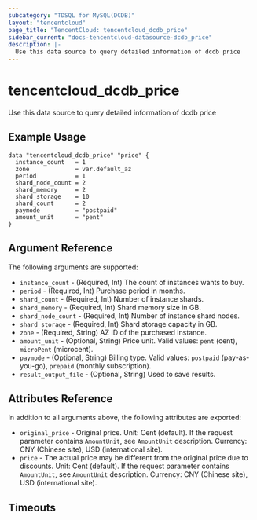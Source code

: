 ```yaml
---
subcategory: "TDSQL for MySQL(DCDB)"
layout: "tencentcloud"
page_title: "TencentCloud: tencentcloud_dcdb_price"
sidebar_current: "docs-tencentcloud-datasource-dcdb_price"
description: |-
  Use this data source to query detailed information of dcdb price
---
```


# tencentcloud_dcdb_price

Use this data source to query detailed information of dcdb price

## Example Usage

```hcl
data "tencentcloud_dcdb_price" "price" {
  instance_count   = 1
  zone             = var.default_az
  period           = 1
  shard_node_count = 2
  shard_memory     = 2
  shard_storage    = 10
  shard_count      = 2
  paymode          = "postpaid"
  amount_unit      = "pent"
}
```

## Argument Reference

The following arguments are supported:

* `instance_count` - (Required, Int) The count of instances wants to buy.
* `period` - (Required, Int) Purchase period in months.
* `shard_count` - (Required, Int) Number of instance shards.
* `shard_memory` - (Required, Int) Shard memory size in GB.
* `shard_node_count` - (Required, Int) Number of instance shard nodes.
* `shard_storage` - (Required, Int) Shard storage capacity in GB.
* `zone` - (Required, String) AZ ID of the purchased instance.
* `amount_unit` - (Optional, String) Price unit. Valid values: `pent` (cent), `microPent` (microcent).
* `paymode` - (Optional, String) Billing type. Valid values: `postpaid` (pay-as-you-go), `prepaid` (monthly subscription).
* `result_output_file` - (Optional, String) Used to save results.

## Attributes Reference

In addition to all arguments above, the following attributes are exported:

* `original_price` - Original price. Unit: Cent (default). If the request parameter contains `AmountUnit`, see `AmountUnit` description. Currency: CNY (Chinese site), USD (international site).
* `price` - The actual price may be different from the original price due to discounts. Unit: Cent (default). If the request parameter contains `AmountUnit`, see `AmountUnit` description. Currency: CNY (Chinese site), USD (international site).


## Timeouts

<no value>


